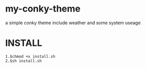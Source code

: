 # my-conky-theme


a simple conky theme include weather and some system useage
  
# INSTALL
```Shell session
1.$chmod +x install.sh
2.$sh install.sh
```
